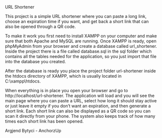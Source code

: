 URL Shortener

This project is a simple URL shortener where you can paste a long link, choose an expiration time if you want, and get back a short link that can also be opened through a QR code.

To make it work you first need to install XAMPP on your computer and make sure that both Apache and MySQL are running. Once XAMPP is ready, open phpMyAdmin from your browser and create a database called url_shortener. Inside the project there is a file called database.sql in the sql folder which contains all the tables needed for the application, so you just import that file into the database you created.

After the database is ready you place the project folder url-shortener inside the htdocs directory of XAMPP, which is usually located in C:\xampp\htdocs.

When everything is in place you open your browser and go to http://localhost/url-shortener. The application will load and you will see the main page where you can paste a URL, select how long it should stay active or just leave it empty if you don’t want an expiration, and then generate a short link. Each short link can also be displayed as a QR code so you can scan it directly from your phone. The system also keeps track of how many times each short link has been opened.

Argjend Bytyci - AnchorzUp